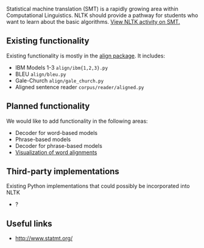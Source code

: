 Statistical machine translation (SMT) is a rapidly growing area within Computational Linguistics. NLTK should provide a pathway for students who want to learn about the basic algorithms. [View NLTK activity on SMT.](https://github.com/nltk/nltk/issues?labels=SMT)

## Existing functionality

Existing functionality is mostly in the [align package](https://github.com/nltk/nltk/tree/develop/nltk/align). It includes:

* IBM Models 1-3 `align/ibm{1,2,3}.py`
* BLEU `align/bleu.py`
* Gale-Church `align/gale_church.py`
* Aligned sentence reader `corpus/reader/aligned.py`

## Planned functionality

We would like to add functionality in the following areas:

* Decoder for word-based models
* Phrase-based models
* Decoder for phrase-based models
* [Visualization of word alignments](https://github.com/nltk/nltk/issues/684)

## Third-party implementations

Existing Python implementations that could possibly be incorporated into NLTK

* ?

## Useful links

* http://www.statmt.org/
